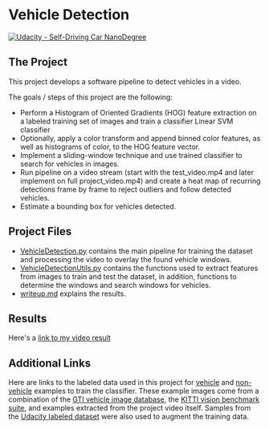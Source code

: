 # Vehicle Detection
[![Udacity - Self-Driving Car NanoDegree](https://s3.amazonaws.com/udacity-sdc/github/shield-carnd.svg)](http://www.udacity.com/drive)

The Project
---
This project develops a software pipeline to detect vehicles in a video.

The goals / steps of this project are the following:

* Perform a Histogram of Oriented Gradients (HOG) feature extraction on a labeled training set of images and train a classifier Linear SVM classifier
* Optionally, apply a color transform and append binned color features, as well as histograms of color, to the HOG feature vector. 
* Implement a sliding-window technique and use trained classifier to search for vehicles in images.
* Run pipeline on a video stream (start with the test_video.mp4 and later implement on full project_video.mp4) and create a heat map of recurring detections frame by frame to reject outliers and follow detected vehicles.
* Estimate a bounding box for vehicles detected.

Project Files
---
* [VehicleDetection.py](find_lane_lines.py) contains the main pipeline for training the dataset and processing the video to overlay the found vehicle windows.
* [VehicleDetectionUtils.py](calibrate_camera.py) contains the functions used to extract features from images to train and test the dataset, in addition, functions to determine the windows and search windows for vehicles.
* [writeup.md](writeup.md) explains the results.


Results
---
Here's a [link to my video result](https://youtu.be/tqVbcKeqQzQ)


Additional Links
---
Here are links to the labeled data used in this project for [vehicle](https://s3.amazonaws.com/udacity-sdc/Vehicle_Tracking/vehicles.zip) and [non-vehicle](https://s3.amazonaws.com/udacity-sdc/Vehicle_Tracking/non-vehicles.zip) examples to train the classifier.  These example images come from a combination of the [GTI vehicle image database](http://www.gti.ssr.upm.es/data/Vehicle_database.html), the [KITTI vision benchmark suite](http://www.cvlibs.net/datasets/kitti/), and examples extracted from the project video itself.  Samples from the [Udacity labeled dataset](https://github.com/udacity/self-driving-car/tree/master/annotations) were also used to augment the training data.  
